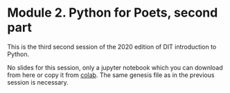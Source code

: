 # Module 2. Python for Poets, second part

This is the third second session of the 2020 edition of DIT introduction to Python.

No slides for this session, only a jupyter notebook which you can download from here or copy it from
[colab](https://colab.research.google.com/drive/1rkZvZ_A4XjQHh3w3-nlBLzB0EuSZlYO4?usp=sharing). The same genesis file as in the previous session is necessary.
